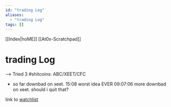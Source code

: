 ```yaml
---
id: "trading Log"
aliases:
  - "trading Log"
tags: []
---
```


[[Index|hoME]]
[[At0x-Scratchpad]]

# trading Log

--> Tried 3 #shitcoins: ABC/XEET/CFC

- so far downbad on xeet. 15:08 worst idea EVER
09:07:06 more downbad on xeet. should i quit that?

link to [watchlist](https://dexscreener.com/watchlist)
